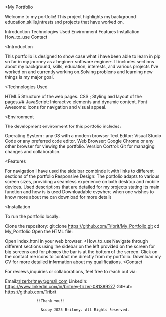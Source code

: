  <My Portfolio

Welcome to my portfolio! This project highlights my background education,skills,intrests and projects that have worked on.

 <Table of Contents
  
 Introduction
 Technologies Used
 Environment
 Features
 Installation
 How_to_use
 Contact

 <Introduction

This portfolio is designed to show case what i have been able to learn in plp so far in my journey as a beginerr software engineer. It includes sections about my background, skills, education, interests, and various projects I've worked on and currently working on.Solving problems and learning new things is my major goal.

<Technologies Used

  HTML5 Structure of the web pages.
  CSS ; Styling and layout of the pages.## 
  JavaScript: Interactive elements and dynamic content.
  Font Awesome: Icons for navigation and visual appeal.
 
<Environment

The development environment for this portfolio includes:

Operating System :  any OS with a modern browser
Text Editor: Visual Studio Code or any preferred code editor.
Web Browser: Google Chrome or any other browser  for viewing the portfolio.
Version Control: Git for managing changes and collaboration.

<Features

  For navigation I have used the side bar combinde it  with links to different sections of the portfolio
  Responsive Design: The portfolio adapts to various screen sizes, providing a seamless experience on both desktop and mobile devices.
  Used descriptions that are detailed for my projects stating its main function and how is is used
  Downloadable cv;where when one wishes to know more about me can download for more details

<Installation

To run the portfolio locally:

 Clone the repository:
   git clone https://github.com/Tribrit/My_Portfolio.git
   cd My_Portfolio
   Open the HTML file:

Open index.html in your web browser.
<How_to_use
  Navigate through different sections using the sidebar on the left  provided on the screen for big screens and for phones the bar is at the bottom of the screen.
  Click on the contact me icons to contact me directly from my portfolio.
  Download my CV for more detailed information about my qualifications.
<Contact

   For reviews,inquiries or collaborations, feel free to reach out via:

   Email:trizerbritney@gmail.com
   LinkedIn: https://www.linkedin.com/in/britney-trizer-081389277
   GitHub: https://github.com/Tribrit
        
                  !!Thank you!!
       
                    &copy 2025 Britney. All Rights Reserved.